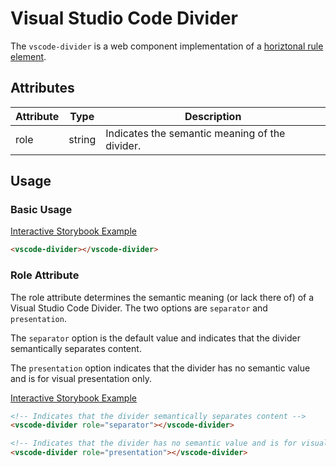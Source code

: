 # Visual Studio Code Divider

The `vscode-divider` is a web component implementation of a [horiztonal rule element](https://developer.mozilla.org/en-US/docs/Web/HTML/Element/hr).

## Attributes

| Attribute | Type   | Description                                    |
| --------- | ------ | ---------------------------------------------- |
| role      | string | Indicates the semantic meaning of the divider. |

## Usage

### Basic Usage

[Interactive Storybook Example](https://microsoft.github.io/vscode-webview-ui-toolkit/?path=/story/library-divider--default)

```html
<vscode-divider></vscode-divider>
```

### Role Attribute

The role attribute determines the semantic meaning (or lack there of) of a Visual Studio Code Divider. The two options are `separator` and `presentation`.

The `separator` option is the default value and indicates that the divider semantically separates content.

The `presentation` option indicates that the divider has no semantic value and is for visual presentation only.

[Interactive Storybook Example](https://microsoft.github.io/vscode-webview-ui-toolkit/?path=/story/library-divider--with-role)

```html
<!-- Indicates that the divider semantically separates content -->
<vscode-divider role="separator"></vscode-divider>

<!-- Indicates that the divider has no semantic value and is for visual presentation only -->
<vscode-divider role="presentation"></vscode-divider>
```
